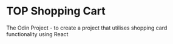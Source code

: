 # TOP Shopping Cart

The Odin Project - to create a project that utilises shopping card functionality using React